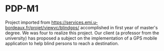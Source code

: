 # PDP-M1
Project imported from https://services.emi.u-bordeaux.fr/projet/viewvc/blindgps/ accomplished in first year of master's degree. We was four to realize this project. Our client (a professor from the university) has proposed a subject on the implementation of a GPS mobile application to help blind persons to reach a destination.
